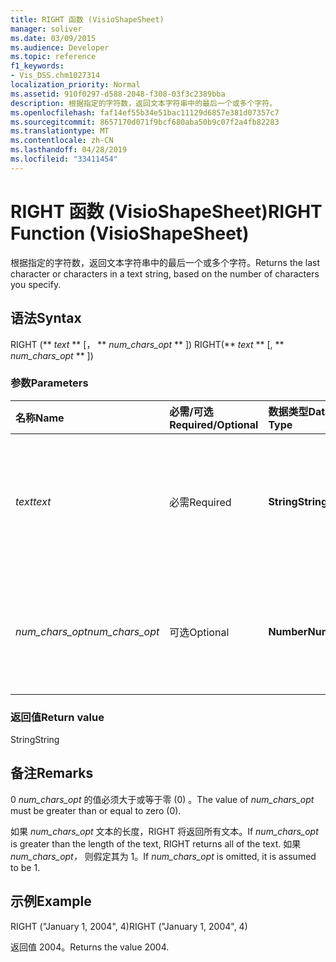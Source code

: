 ```yaml
---
title: RIGHT 函数 (VisioShapeSheet)
manager: soliver
ms.date: 03/09/2015
ms.audience: Developer
ms.topic: reference
f1_keywords:
- Vis_DSS.chm1027314
localization_priority: Normal
ms.assetid: 910f0297-d588-2048-f308-03f3c2389bba
description: 根据指定的字符数，返回文本字符串中的最后一个或多个字符。
ms.openlocfilehash: faf14ef55b34e51bac11129d6857e381d07357c7
ms.sourcegitcommit: 8657170d071f9bcf680aba50b9c07f2a4fb82283
ms.translationtype: MT
ms.contentlocale: zh-CN
ms.lasthandoff: 04/28/2019
ms.locfileid: "33411454"
---
```

# <a name="right-function-visioshapesheet"></a><span data-ttu-id="961cd-103">RIGHT 函数 (VisioShapeSheet)</span><span class="sxs-lookup"><span data-stu-id="961cd-103">RIGHT Function (VisioShapeSheet)</span></span>

<span data-ttu-id="961cd-104">根据指定的字符数，返回文本字符串中的最后一个或多个字符。</span><span class="sxs-lookup"><span data-stu-id="961cd-104">Returns the last character or characters in a text string, based on the number of characters you specify.</span></span>
  
## <a name="syntax"></a><span data-ttu-id="961cd-105">语法</span><span class="sxs-lookup"><span data-stu-id="961cd-105">Syntax</span></span>

<span data-ttu-id="961cd-106">RIGHT (\*\* *text* \*\* [， \*\* *num_chars_opt* \*\* ]) </span><span class="sxs-lookup"><span data-stu-id="961cd-106">RIGHT(\*\* *text* \*\* [, \*\* *num_chars_opt* \*\* ])</span></span> 
  
### <a name="parameters"></a><span data-ttu-id="961cd-107">参数</span><span class="sxs-lookup"><span data-stu-id="961cd-107">Parameters</span></span>

|<span data-ttu-id="961cd-108">**名称**</span><span class="sxs-lookup"><span data-stu-id="961cd-108">**Name**</span></span>|<span data-ttu-id="961cd-109">**必需/可选**</span><span class="sxs-lookup"><span data-stu-id="961cd-109">**Required/Optional**</span></span>|<span data-ttu-id="961cd-110">**数据类型**</span><span class="sxs-lookup"><span data-stu-id="961cd-110">**Data Type**</span></span>|<span data-ttu-id="961cd-111">**说明**</span><span class="sxs-lookup"><span data-stu-id="961cd-111">**Description**</span></span>|
|:-----|:-----|:-----|:-----|
| <span data-ttu-id="961cd-112">_text_</span><span class="sxs-lookup"><span data-stu-id="961cd-112">_text_</span></span> <br/> |<span data-ttu-id="961cd-113">必需</span><span class="sxs-lookup"><span data-stu-id="961cd-113">Required</span></span>  <br/> |<span data-ttu-id="961cd-114">**String**</span><span class="sxs-lookup"><span data-stu-id="961cd-114">**String**</span></span> <br/> | <span data-ttu-id="961cd-115">包含要提取的字符的文本字符串。</span><span class="sxs-lookup"><span data-stu-id="961cd-115">The text string containing the characters you want to extract.</span></span>  <br/> |
| <span data-ttu-id="961cd-116">_num_chars_opt_</span><span class="sxs-lookup"><span data-stu-id="961cd-116">_num_chars_opt_</span></span> <br/> |<span data-ttu-id="961cd-117">可选</span><span class="sxs-lookup"><span data-stu-id="961cd-117">Optional</span></span>  <br/> |<span data-ttu-id="961cd-118">**Number**</span><span class="sxs-lookup"><span data-stu-id="961cd-118">**Number**</span></span> <br/> |<span data-ttu-id="961cd-p101">要提取的字符数。默认值为 1。</span><span class="sxs-lookup"><span data-stu-id="961cd-p101">The number of characters you want to extract. The default is 1.</span></span>  <br/> |
   
### <a name="return-value"></a><span data-ttu-id="961cd-121">返回值</span><span class="sxs-lookup"><span data-stu-id="961cd-121">Return value</span></span>

<span data-ttu-id="961cd-122">String</span><span class="sxs-lookup"><span data-stu-id="961cd-122">String</span></span>
  
## <a name="remarks"></a><span data-ttu-id="961cd-123">备注</span><span class="sxs-lookup"><span data-stu-id="961cd-123">Remarks</span></span>

<span data-ttu-id="961cd-124">0  _num_chars_opt_ 的值必须大于或等于零 (0) 。</span><span class="sxs-lookup"><span data-stu-id="961cd-124">The value of  _num_chars_opt_ must be greater than or equal to zero (0).</span></span> 
  
<span data-ttu-id="961cd-125">如果  _num_chars_opt_ 文本的长度，RIGHT 将返回所有文本。</span><span class="sxs-lookup"><span data-stu-id="961cd-125">If  _num_chars_opt_ is greater than the length of the text, RIGHT returns all of the text.</span></span> <span data-ttu-id="961cd-126">如果  _num_chars_opt，_ 则假定其为 1。</span><span class="sxs-lookup"><span data-stu-id="961cd-126">If  _num_chars_opt_ is omitted, it is assumed to be 1.</span></span> 
  
## <a name="example"></a><span data-ttu-id="961cd-127">示例</span><span class="sxs-lookup"><span data-stu-id="961cd-127">Example</span></span>

<span data-ttu-id="961cd-128">RIGHT ("January 1, 2004", 4)</span><span class="sxs-lookup"><span data-stu-id="961cd-128">RIGHT ("January 1, 2004", 4)</span></span> 
  
<span data-ttu-id="961cd-129">返回值 2004。</span><span class="sxs-lookup"><span data-stu-id="961cd-129">Returns the value 2004.</span></span> 
  

